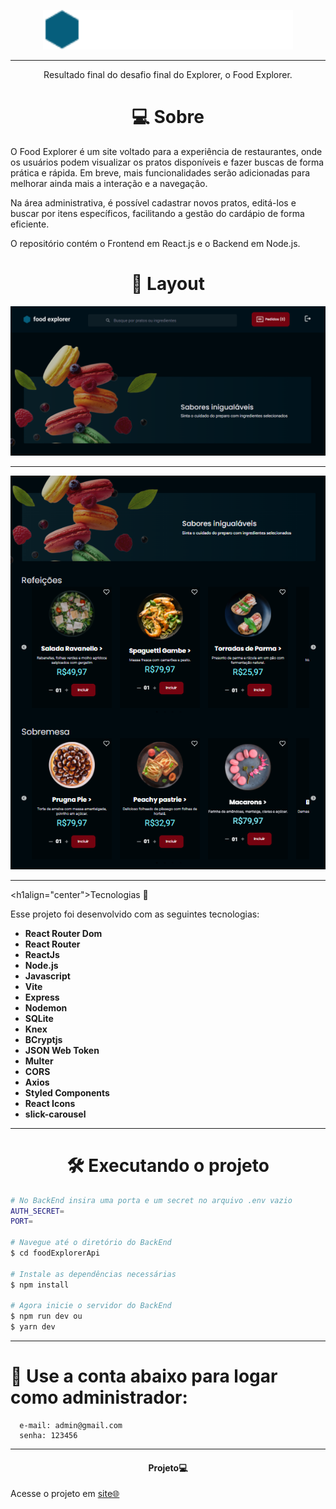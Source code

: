 <p align="center"> 
  <img alt="Projeto" src="Frame 5946.png" width="400" ">
</p>

---
<p align="center">
  Resultado final do desafio final do Explorer, o Food Explorer.
</p>



<!--  -->
<h1 align='center'>💻 Sobre</h1>
<p>
O Food Explorer é um site voltado para a experiência de restaurantes, onde os usuários podem visualizar os pratos disponíveis e fazer buscas de forma prática e rápida. Em breve, mais funcionalidades serão adicionadas para melhorar ainda mais a interação e a navegação.

Na área administrativa, é possível cadastrar novos pratos, editá-los e buscar por itens específicos, facilitando a gestão do cardápio de forma eficiente.

O repositório contém o Frontend em React.js e o Backend em Node.js.


</p>

<h1 align='center'>🎨 Layout</h1>

<img alt="Projeto" src="foodexplorer.png">

---
<p align="center"> 
  <img alt="Projeto" src="foodexplorerr.png">

</p>


---
<h1align="center">Tecnologias 🚀</h1>
   
<p>Esse projeto foi desenvolvido com as seguintes tecnologias:</p>

- **React Router Dom**
- **React Router**
- **ReactJs**
- **Node.js**
- **Javascript**
- **Vite**
- **Express**
- **Nodemon**
- **SQLite**
- **Knex**
- **BCryptjs**
- **JSON Web Token**
- **Multer**
- **CORS**
- **Axios**
- **Styled Components**
- **React Icons**
- **slick-carousel**

---
<h1 align="center">🛠️ Executando o projeto</h1>

```bash
# No BackEnd insira uma porta e um secret no arquivo .env vazio
AUTH_SECRET=
PORT=

# Navegue até o diretório do BackEnd
$ cd foodExplorerApi

# Instale as dependências necessárias
$ npm install

# Agora inicie o servidor do BackEnd
$ npm run dev ou
$ yarn dev
```
---
<h1> 🔐 Use a conta abaixo para logar como administrador: </h1>


```
  e-mail: admin@gmail.com
  senha: 123456

```



  
  ---
  <h4 align="center">Projeto💻 </h4>
  <p>Acesse o projeto em <a href=""> site🌐
  </p>
